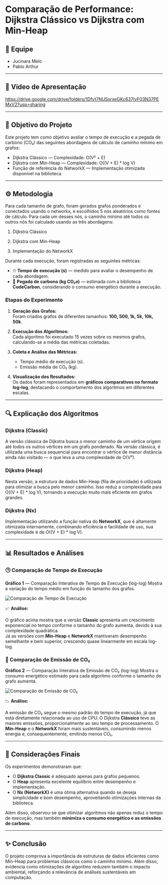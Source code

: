 # Comparação de Performance: Dijkstra Clássico vs Dijkstra com Min-Heap

## 👥 Equipe
- Jucinara Melo  
- Pablo Arthur 

---

## 🎥 Vídeo de Apresentação

https://drive.google.com/drive/folders/1Dfvt7NUSsrxeGKc637IvF03N37PEMxV2?usp=sharing

---

## 🎯 Objetivo do Projeto
Este projeto tem como objetivo avaliar o tempo de execução e a pegada de carbono (CO₂) das seguintes abordagens de cálculo de caminho mínimo em grafos:

- Dijkstra Clássico — Complexidade: O(V² + E)
- Dijkstra com Min-Heap — Complexidade: O((V + E) * log V)
- Função de referência do NetworkX — Implementação otimizada disponível na biblioteca

---

## ⚙️ Metodologia

Para cada tamanho de grafo, foram gerados grafos ponderados e conectados usando o networkx, e escolhidos 5 nós aleatórios como fontes de cálculo.
Para cada um desses nós, o caminho mínimo até todos os outros nós foi calculado usando as três abordagens:
   
1. Dijkstra Clássico

2. Dijkstra com Min-Heap

3. Implementação do NetworkX

Durante cada execução, foram registradas as seguintes métricas:
- ⏱ **Tempo de execução (s)** — medido para avaliar o desempenho de cada abordagem.  
- 🌱 **Pegada de carbono (kg CO₂e)** — estimada com a biblioteca **CodeCarbon**, considerando o consumo energético durante a execução.

### Etapas do Experimento

1. **Geração dos Grafos:**  
   Foram criados grafos de diferentes tamanhos: **100, 500, 1k, 5k, 10k, 50k**.  

2. **Execução dos Algoritmos:**  
   Cada algoritmo foi executado 15 vezes sobre os mesmos grafos, calculando-se a média das métricas coletadas.  

3. **Coleta e Análise das Métricas:**  
   - Tempo médio de execução (s).  
   - Emissão média de CO₂ (kg).  

4. **Visualização dos Resultados:**  
   Os dados foram representados em **gráficos comparativos no formato log-log**, destacando o comportamento dos algoritmos em diferentes escalas.

---

## 🔍 Explicação dos Algoritmos

### **Dijkstra (Classic)**
A versão clássica de Dijkstra busca o menor caminho de um vértice origem até todos os outros vértices em um grafo ponderado.
Na versão clássica, é utilizada uma busca sequencial para encontrar o vértice de menor distância ainda não visitado — o que leva a uma complexidade de O(V²).

### **Dijkstra (Heap)**
Nesta versão, a estrutura de dados Min-Heap (fila de prioridade) é utilizada para otimizar a busca pelo menor caminho.
Isso reduz a complexidade para O((V + E) * log V), tornando a execução muito mais eficiente em grafos grandes.

### **Dijkstra (Nx)**
Implementação utilizando a função nativa do **NetworkX**, que é altamente otimizada internamente, combinando eficiência e facilidade de uso, sua complexidade é de O((V + E) * log V).

---

## 📊 Resultados e Análises

### 🕒 Comparação de Tempo de Execução

**Gráfico 1** — Comparação Interativa de Tempo de Execução (log-log)
Mostra a variação do tempo médio em função do tamanho dos grafos.

![Comparação de Tempo de Execução](comparacao_tempo.png)

📈 **Análise:**

O gráfico acima mostra que a versão **Classic** apresenta um crescimento exponencial no tempo conforme o tamanho do grafo aumenta, devido à sua complexidade quadrática.  
Já as versões com **Min-Heap** e **NetworkX** mantiveram desempenho semelhante e bem superior, crescendo quase linearmente em escala log-log.

### 🌱 Comparação de Emissão de CO₂

**Gráfico 2** — Comparação Interativa de Emissão de CO₂ (log-log)
Mostra o consumo energético estimado para cada algoritmo conforme o tamanho do grafo aumenta.

![Comparação de Emissão de CO₂](comparacao_co2.png)

📉 **Análise:**  

A emissão de CO₂ segue o mesmo padrão do tempo de execução, já que está diretamente relacionada ao uso de CPU.
O Dijkstra **Clássico** teve as maiores emissões, proporcionalmente ao seu tempo de processamento.
O **Min-Heap** e o **NetworkX** foram mais sustentáveis, consumindo menos energia e, consequentemente, emitindo menos CO₂.

---

## 💬 Considerações Finais 
Os experimentos demonstraram que:
- O **Dijkstra Classic** é adequado apenas para grafos pequenos.  
- O **Heap** apresenta excelente equilíbrio entre desempenho e implementação.  
- O **Nx (NetworkX)** é uma ótima alternativa quando se deseja simplicidade e bom desempenho, aproveitando otimizações internas da biblioteca.  

Além disso, observou-se que otimizar algoritmos não apenas reduz o tempo de execução, mas também **minimiza o consumo energético e as emissões de carbono**.

---

## ✨ Conclusão

O projeto comprova a importância de estruturas de dados eficientes como Min-Heap para problemas clássicos como o caminho mínimo.
Além disso, evidencia como otimizações de algoritmo reduzem também o impacto ambiental, reforçando a relevância de análises sustentáveis em computação.
